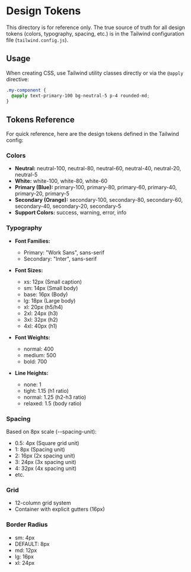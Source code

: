 # Design Tokens

This directory is for reference only. The true source of truth for all design tokens (colors, typography, spacing, etc.) is in the Tailwind configuration file (`tailwind.config.js`).

## Usage

When creating CSS, use Tailwind utility classes directly or via the `@apply` directive:

```css
.my-component {
  @apply text-primary-100 bg-neutral-5 p-4 rounded-md;
}
```

## Tokens Reference

For quick reference, here are the design tokens defined in the Tailwind config:

### Colors

- **Neutral:** neutral-100, neutral-80, neutral-60, neutral-40, neutral-20, neutral-5
- **White:** white-100, white-80, white-60
- **Primary (Blue):** primary-100, primary-80, primary-60, primary-40, primary-20, primary-5
- **Secondary (Orange):** secondary-100, secondary-80, secondary-60, secondary-40, secondary-20, secondary-5
- **Support Colors:** success, warning, error, info

### Typography

- **Font Families:** 
  - Primary: "Work Sans", sans-serif
  - Secondary: "Inter", sans-serif

- **Font Sizes:**
  - xs: 12px (Small caption)
  - sm: 14px (Small body)
  - base: 16px (Body)
  - lg: 18px (Large body)
  - xl: 20px (h5/h4)
  - 2xl: 24px (h3)
  - 3xl: 32px (h2)
  - 4xl: 40px (h1)

- **Font Weights:**
  - normal: 400
  - medium: 500
  - bold: 700

- **Line Heights:**
  - none: 1
  - tight: 1.15 (h1 ratio)
  - normal: 1.25 (h2-h3 ratio)
  - relaxed: 1.5 (body ratio)

### Spacing

Based on 8px scale (--spacing-unit):
- 0.5: 4px (Square grid unit)
- 1: 8px (Spacing unit)
- 2: 16px (2x spacing unit)
- 3: 24px (3x spacing unit)
- 4: 32px (4x spacing unit)
- etc.

### Grid

- 12-column grid system
- Container with explicit gutters (16px)

### Border Radius

- sm: 4px
- DEFAULT: 8px
- md: 12px
- lg: 16px
- xl: 24px